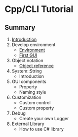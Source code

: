 # Cpp/CLI Tutorial
## Summary
1. [Introduction](https://zh.wikipedia.org/wiki/C%2B%2B/CLI)
2. Develop environment
    * [Environment](/doc/Ch2/2-1.md)
    * [First GUI](/doc/Ch2/2-2.md)
3. Object notation
    * [Object reference](/doc/Ch3/3-1.md)
4. System::String
    * Introduction
5. GUI components
    * Property 
    * Naming style
6. Customization
    * Custom control
    * Custom property
7. Debug
    * Create your own Logger
8. External Library
    * How to use C# library
